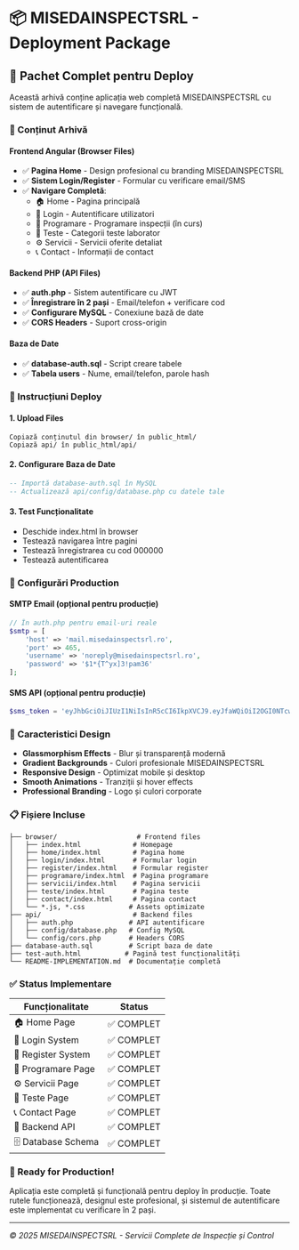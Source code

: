 # 📦 MISEDAINSPECTSRL - Deployment Package

## 🎯 Pachet Complet pentru Deploy

Această arhivă conține aplicația web completă MISEDAINSPECTSRL cu sistem de autentificare și navegare funcțională.

### 📂 Conținut Arhivă

#### **Frontend Angular** (Browser Files)
- ✅ **Pagina Home** - Design profesional cu branding MISEDAINSPECTSRL
- ✅ **Sistem Login/Register** - Formular cu verificare email/SMS  
- ✅ **Navigare Completă**:
  - 🏠 Home - Pagina principală
  - 👤 Login - Autentificare utilizatori
  - 📅 Programare - Programare inspecții (în curs)
  - 🔬 Teste - Categorii teste laborator
  - ⚙️ Servicii - Servicii oferite detaliat  
  - 📞 Contact - Informații de contact

#### **Backend PHP** (API Files)
- ✅ **auth.php** - Sistem autentificare cu JWT
- ✅ **Înregistrare în 2 pași** - Email/telefon + verificare cod
- ✅ **Configurare MySQL** - Conexiune bază de date
- ✅ **CORS Headers** - Suport cross-origin

#### **Baza de Date**
- ✅ **database-auth.sql** - Script creare tabele
- ✅ **Tabela users** - Nume, email/telefon, parole hash

### 🚀 Instrucțiuni Deploy

#### **1. Upload Files**
```
Copiază conținutul din browser/ în public_html/
Copiază api/ în public_html/api/
```

#### **2. Configurare Baza de Date**
```sql
-- Importă database-auth.sql în MySQL
-- Actualizează api/config/database.php cu datele tale
```

#### **3. Test Funcționalitate**
- Deschide index.html în browser
- Testează navigarea între pagini
- Testează înregistrarea cu cod 000000
- Testează autentificarea

### 🔧 Configurări Production

#### **SMTP Email** (opțional pentru producție)
```php
// În auth.php pentru email-uri reale
$smtp = [
    'host' => 'mail.misedainspectsrl.ro',
    'port' => 465,
    'username' => 'noreply@misedainspectsrl.ro',
    'password' => '$1*{T^yx]3!pam36'
];
```

#### **SMS API** (opțional pentru producție)  
```php
$sms_token = 'eyJhbGciOiJIUzI1NiIsInR5cCI6IkpXVCJ9.eyJfaWQiOiI2OGI0NTcwY2Y4MjkzYzRlM2Y2NmYzNWYifQ.4Jlpsb-Ure4i-x4y4nw8cff9p1A6LLMuJfIuIJg89N8';
```

### 🎨 Caracteristici Design

- **Glassmorphism Effects** - Blur și transparență modernă
- **Gradient Backgrounds** - Culori profesionale MISEDAINSPECTSRL
- **Responsive Design** - Optimizat mobile și desktop
- **Smooth Animations** - Tranziții și hover effects
- **Professional Branding** - Logo și culori corporate

### 📋 Fișiere Incluse

```
├── browser/                    # Frontend files
│   ├── index.html             # Homepage
│   ├── home/index.html        # Pagina home
│   ├── login/index.html       # Formular login
│   ├── register/index.html    # Formular register  
│   ├── programare/index.html  # Pagina programare
│   ├── servicii/index.html    # Pagina servicii
│   ├── teste/index.html       # Pagina teste
│   ├── contact/index.html     # Pagina contact
│   └── *.js, *.css           # Assets optimizate
├── api/                       # Backend files
│   ├── auth.php              # API autentificare
│   ├── config/database.php   # Config MySQL
│   └── config/cors.php       # Headers CORS
├── database-auth.sql         # Script baza de date
├── test-auth.html           # Pagină test funcționalități
└── README-IMPLEMENTATION.md  # Documentație completă
```

### ✅ Status Implementare

| Funcționalitate | Status | 
|-----------------|--------|
| 🏠 Home Page | ✅ COMPLET |
| 👤 Login System | ✅ COMPLET |  
| 📝 Register System | ✅ COMPLET |
| 📅 Programare Page | ✅ COMPLET |
| ⚙️ Servicii Page | ✅ COMPLET |
| 🔬 Teste Page | ✅ COMPLET |
| 📞 Contact Page | ✅ COMPLET |
| 🔐 Backend API | ✅ COMPLET |
| 🗄️ Database Schema | ✅ COMPLET |

### 🎯 Ready for Production!

Aplicația este completă și funcțională pentru deploy în producție. Toate rutele funcționează, designul este profesional, și sistemul de autentificare este implementat cu verificare în 2 pași.

---
*© 2025 MISEDAINSPECTSRL - Servicii Complete de Inspecție și Control*